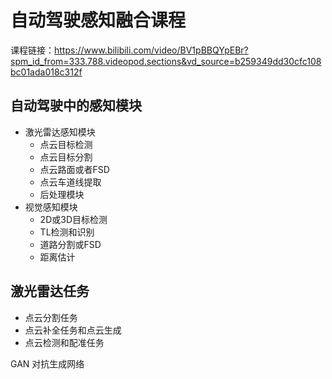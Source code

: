 # 自动驾驶感知融合课程

课程链接：https://www.bilibili.com/video/BV1pBBQYpEBr?spm_id_from=333.788.videopod.sections&vd_source=b259349dd30cfc108bc01ada018c312f

## 自动驾驶中的感知模块

+ 激光雷达感知模块
    + 点云目标检测
    + 点云目标分割
    + 点云路面或者FSD
    + 点云车道线提取
    + 后处理模块
+ 视觉感知模块
    + 2D或3D目标检测
    + TL检测和识别
    + 道路分割或FSD
    + 距离估计

## 激光雷达任务

+ 点云分割任务
+ 点云补全任务和点云生成
+ 点云检测和配准任务




GAN 对抗生成网络